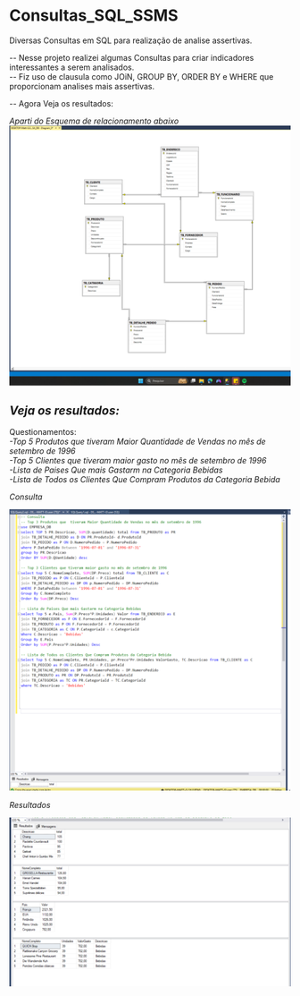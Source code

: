 # Consultas_SQL_SSMS
Diversas Consultas em SQL para realização de analise assertivas.

-- Nesse projeto realizei algumas Consultas para criar indicadores interessantes a serem analisados. <br>
-- Fiz uso de clausula como JOiN, GROUP BY, ORDER BY e WHERE que proporcionam analises mais assertivas.<br>

-- Agora Veja os resultados: <br>

*Aparti do Esquema de relacionamento abaixo* <br>
<img src="https://github.com/matheus-oliveir4/Consultas_SQL_SSMS/blob/main/02_Esquema_relacional.PNG" alt=" esquemas" width = 600px> <br>

## *Veja os resultados:*

Questionamentos:  
*-Top 5 Produtos que  tiveram Maior Quantidade de Vendas no mês de setembro de 1996* <br>
*-Top 5 Clientes que tiveram maior gasto no mês de setembro de 1996* <br>
*-Lista de Paises Que mais Gastarm na Categoria Bebidas* <br>
*-Lista de Todos os Clientes Que Compram Produtos da Categoria Bebida* <br>


*Consulta*

<img src="https://github.com/matheus-oliveir4/Consultas_SQL_SSMS/blob/main/01_Consultas.PNG" alt=" Consultas" width = 600px>

*Resultados*

<img src="https://github.com/matheus-oliveir4/Consultas_SQL_SSMS/blob/main/03_Resultado_Consultas.PNG" alt=" Consultas" width = 600px>
